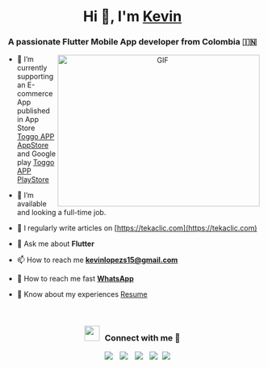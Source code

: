 <h1 align="center">Hi 👋, I'm <a href="KEVIN" target="blank">
Kevin</a></h1>
<h3 align="center">A passionate Flutter Mobile App developer from Colombia &#127470;&#127475</h3>

<a target="_blank" align="center">
  <img align="right" top="500" height="300" width="400" alt="GIF" src="https://media.giphy.com/media/SWoSkN6DxTszqIKEqv/giphy.gif">
</a>

- 🔭 I’m currently supporting an E-commerce App published in App Store <a href="https://apps.apple.com/co/app/toggo/id6468609911?platform=iphone" target="blank">Toggo APP AppStore</a> and Google play  <a href="https://play.google.com/store/apps/details?id=com.app.toggolac&hl=es_CO&gl=US" target="blank">Toggo APP PlayStore</a>

- 🤝 I’m available and looking a full-time job.

- 📝 I regularly write articles on [https://tekaclic.com](https://tekaclic.com)

- 💬 Ask me about **Flutter**

- 📫 How to reach me **kevinlopezs15@gmail.com**

- 💬 How to reach me fast <a href="https://wa.me/+573182716689?text=" target="blank">**WhatsApp**</a>

- 📄 Know about my experiences <a href="https://drive.google.com/file/d/1XRAS0P8XmakkkvD_g3DB9FAvWZFhQL2J/view?usp=sharing" target="blank">Resume</a>
<br/>
<h3 align="center" > <img src="https://media.giphy.com/media/iY8CRBdQXODJSCERIr/giphy.gif" width="30" height="30" style="margin-right: 10px;">Connect with me 🤝 </h3>

<p align="center">

 <div align="center"  class="icons-social" style="margin-left: 10px;">
        <a style="margin-left: 10px;"  target="_blank" href="https://www.linkedin.com/in/soykevinylopez/">
			<img src="https://img.icons8.com/doodle/40/000000/linkedin--v2.png"></a>
        <a style="margin-left: 10px;" target="_blank" href="https://github.com/kevinlopezs">
		<img src="https://img.icons8.com/doodle/40/000000/github--v1.png"></a>
		</a>
	   </a>
        <a style="margin-left: 10px;" target="_blank" href="https://www.instagram.com/leo.lopezzs/">
			<img src="https://img.icons8.com/doodle/40/000000/instagram-new--v2.png"></a>
		</a>
		<a style="margin-left: 10px;" target="_blank" href="https://www.youtube.com/@kevinlopezs15">
				<img src="https://img.icons8.com/doodle/1x/youtube--v2.png" ></a>
		<a style="margin-left: 5px;" target="_blank" href="https://drive.google.com/file/d/1XRAS0P8XmakkkvD_g3DB9FAvWZFhQL2J/view?usp=sharing">
					<img src="https://img.icons8.com/plasticine/0.5x/resume.png" ></a>
      </div>

</p>


